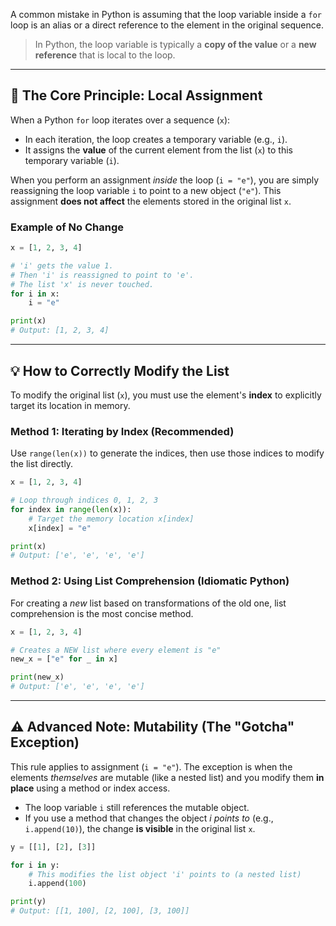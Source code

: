 

A common mistake in Python is assuming that the loop variable inside a `for` loop is an alias or a direct reference to the element in the original sequence. 
> In Python, the loop variable is typically a **copy of the value** or a **new reference** that is local to the loop.

---

## 🛑 The Core Principle: Local Assignment

When a Python `for` loop iterates over a sequence (`x`):

-   In each iteration, the loop creates a temporary variable (e.g., `i`).
-   It assigns the **value** of the current element from the list (`x`) to this temporary variable (`i`).

When you perform an assignment *inside* the loop (`i = "e"`), you are simply reassigning the loop variable `i` to point to a new object (`"e"`). This assignment **does not affect** the elements stored in the original list `x`.

### Example of No Change

```python
x = [1, 2, 3, 4]

# 'i' gets the value 1.
# Then 'i' is reassigned to point to 'e'.
# The list 'x' is never touched.
for i in x:
    i = "e" 

print(x)
# Output: [1, 2, 3, 4]
```

---

## 💡 How to Correctly Modify the List

To modify the original list (`x`), you must use the element's **index** to explicitly target its location in memory.

### Method 1: Iterating by Index (Recommended)

Use `range(len(x))` to generate the indices, then use those indices to modify the list directly.

```python
x = [1, 2, 3, 4]

# Loop through indices 0, 1, 2, 3
for index in range(len(x)):
    # Target the memory location x[index]
    x[index] = "e" 

print(x)
# Output: ['e', 'e', 'e', 'e']
```

### Method 2: Using List Comprehension (Idiomatic Python)

For creating a *new* list based on transformations of the old one, list comprehension is the most concise method.


```python
x = [1, 2, 3, 4]

# Creates a NEW list where every element is "e"
new_x = ["e" for _ in x]

print(new_x)
# Output: ['e', 'e', 'e', 'e']
```

---

## ⚠️ Advanced Note: Mutability (The "Gotcha" Exception)

This rule applies to assignment (`i = "e"`). The exception is when the elements *themselves* are mutable (like a nested list) and you modify them **in place** using a method or index access.

-   The loop variable `i` still references the mutable object.
-   If you use a method that changes the object *i points to* (e.g., `i.append(10)`), the change **is visible** in the original list `x`.

```python
y = [[1], [2], [3]]

for i in y:
    # This modifies the list object 'i' points to (a nested list)
    i.append(100) 

print(y)
# Output: [[1, 100], [2, 100], [3, 100]]
```
